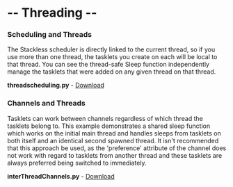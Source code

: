# -- Threading -- #

### Scheduling and Threads ###

The Stackless scheduler is directly linked to the current thread, so if you use more than one thread, the tasklets you create on each will be local to that thread. You can see the thread-safe Sleep function independently manage the tasklets that were added on any given thread on that thread.

**threadscheduling.py** - [Download](http://stacklessexamples.googlecode.com/svn/trunk/examples/threading/threadscheduling.py)

### Channels and Threads ###

Tasklets can work between channels regardless of which thread the tasklets belong to. This example demonstrates a shared sleep function which works on the initial main thread and handles sleeps from tasklets on both itself and an identical second spawned thread. It isn't recommended that this approach be used, as the 'preference' attribute of the channel does not work with regard to tasklets from another thread and these tasklets are always preferred being switched to immediately.

**interThreadChannels.py** - [Download](http://stacklessexamples.googlecode.com/svn/trunk/examples/threading/interThreadChannels.py)